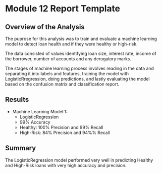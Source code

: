 # Module 12 Report Template

## Overview of the Analysis

The puprose for this analysis was to train and evaluate a machine learning model to detect loan health and if they were healthy or high-risk.

The data consisted of values identifying loan size, interest rate, income of the borrower, number of accounts and any derogatory marks.

The stages of machine learning process involves reading in the data and separating it into labels and features, training the model with LogisticRregression, doing predictions, and lastly evaluating the model based on the confusion matrix and classification report.

## Results

* Machine Learning Model 1:
    * LogisticRegression
    * 99% Accuracy
    * Healthy: 100% Precision and 99% Recall
    * High-Risk: 84% Precision and 94%% Recall

## Summary

The LogisticRegression model performed very well in predicting Healthy and High-Risk loans with very high accuracy and precision.